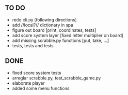 ## TO DO
- redo cli.py [following directions]
- add //local?// dictionary in spa
- figure out board [print, coordinates, tests]
- add score system layer [fixed letter multiplier on board]
- add missing scrabble.py functions [put, take, ...]
- tests, tests and tests

## DONE
- fixed score system tests
- arreglar scrabble.py, test_scrabble_game.py
- elaborate player
- added some menu functions